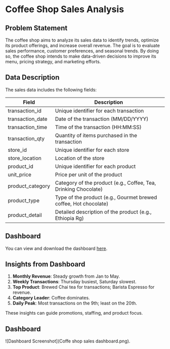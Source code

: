 # Coffee Shop Sales Analysis

## Problem Statement

The coffee shop aims to analyze its sales data to identify trends, optimize its product offerings, and increase overall revenue. The goal is to evaluate sales performance, customer preferences, and seasonal trends. By doing so, the coffee shop intends to make data-driven decisions to improve its menu, pricing strategy, and marketing efforts.

## Data Description

The sales data includes the following fields:

| Field            | Description                                                          |
|------------------|----------------------------------------------------------------------|
| transaction_id   | Unique identifier for each transaction                               |
| transaction_date | Date of the transaction (MM/DD/YYYY)                                 |
| transaction_time | Time of the transaction (HH:MM:SS)                                   |
| transaction_qty  | Quantity of items purchased in the transaction                       |
| store_id         | Unique identifier for each store                                     |
| store_location   | Location of the store                                                |
| product_id       | Unique identifier for each product                                   |
| unit_price       | Price per unit of the product                                        |
| product_category | Category of the product (e.g., Coffee, Tea, Drinking Chocolate)      |
| product_type     | Type of the product (e.g., Gourmet brewed coffee, Hot chocolate)     |
| product_detail   | Detailed description of the product (e.g., Ethiopia Rg)              |

## Dashboard

You can view and download the dashboard [here](https://1drv.ms/x/s!AncCHMR1YhkblZVcNZPivd-6CT8n9w?e=xsCLK2).

## Insights from Dashboard

1. **Monthly Revenue**: Steady growth from Jan to May.
2. **Weekly Transactions**: Thursday busiest, Saturday slowest.
3. **Top Product**: Brewed Chai tea for transactions; Barista Espresso for revenue.
4. **Category Leader**: Coffee dominates.
5. **Daily Peak**: Most transactions on the 9th; least on the 20th.

These insights can guide promotions, staffing, and product focus.

## Dashboard

![Dashboard Screenshot](Coffe shop sales dashboard.png).



